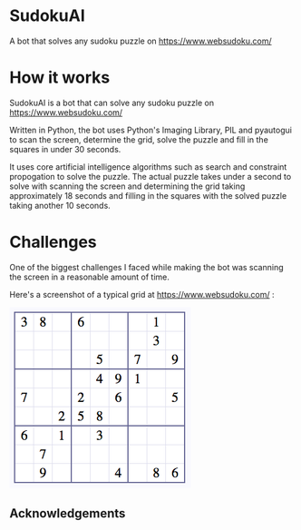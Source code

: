 # SudokuAI
A bot that solves any sudoku puzzle on https://www.websudoku.com/

# How it works

SudokuAI is a bot that can solve any sudoku puzzle on https://www.websudoku.com/

Written in Python, the bot uses Python's Imaging Library, PIL and pyautogui to scan the screen, determine the grid, solve the puzzle
and fill in the squares in under 30 seconds.

It uses core artificial intelligence algorithms such as search and constraint propogation to solve the puzzle. The actual puzzle takes under
a second to solve with scanning the screen and determining the grid taking approximately 18 seconds and filling in the squares with the solved puzzle taking another 10 seconds.

# Challenges

One of the biggest challenges I faced while making the bot was scanning the screen in a reasonable amount of time. 

Here's a screenshot of a typical grid at https://www.websudoku.com/ :

![screenshot](https://github.com/adi00026/SudokuAI/blob/master/typical_grid.png)



## Acknowledgements

